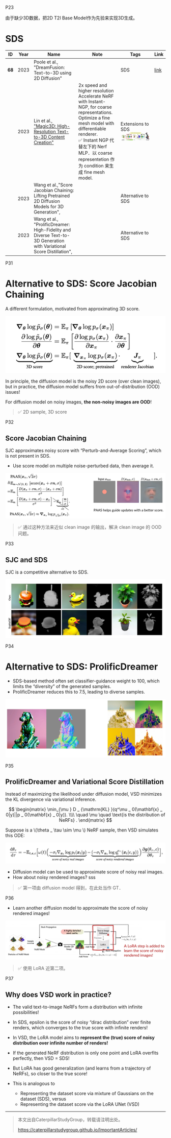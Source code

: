 P23   

由于缺少3D数据，把2D T2I Base Model作为先验来实现3D生成。

# SDS

|ID|Year|Name|Note|Tags|Link|
|---|---|---|---|---|---|
|**68**|2023|Poole et al., "DreamFusion: Text-to-3D using 2D Diffusion"||SDS|[link](https://caterpillarstudygroup.github.io/ReadPapers/68.html)|
||2023|Lin et al., <u>"Magic3D: High-Resolution Text-to-3D Content Creation"|2x speed and higher resolution <br>Accelerate NeRF with Instant-NGP, for coarse representations. <br> Optimize a fine mesh model with differentiable renderer.<br> &#x2705; Instant NGP 代替左下的 Nerf MLP．以 coarse representetion 作为 condition 来生成 fine mesh model.  |Extensions to SDS<br>![](../../assets/D3-30.png)  |
||2023|Wang et al.,"Score Jacobian Chaining: Lifting Pretrained 2D Diffusion Models for 3D Generation",||  Alternative to SDS|
||2023|Wang et al., "ProlificDreamer: High-Fidelity and Diverse Text-to-3D Generation with Variational Score Distillation",||Alternative to SDS|

P31
# Alternative to SDS: Score Jacobian Chaining

A different formulation, motivated from approximating 3D score.   

![](../../assets/D3-31.png)  

In principle, the diffusion model is the noisy 2D score (over clean images),   
but in practice, the diffusion model suffers from out-of-distribution (OOD) issues!    

For diffusion model on noisy images, **the non-noisy images are OOD**!     

> &#x2705; 2D sample, 3D score    

P32   
## Score Jacobian Chaining   

SJC approximates noisy score with “Perturb-and-Average Scoring”, which is not present in SDS.   
 - Use score model on multiple noise-perturbed data, then average it.    

![](../../assets/D3-32.png)   

> &#x2705; 通过这种方法来近似 clean image 的输出，解决 clean image 的 OOD 问题。    


P33    
## SJC and SDS

SJC is a competitive alternative to SDS.   

![](../../assets/D3-33.png) 


P34   
# Alternative to SDS: ProlificDreamer   

 - SDS-based method often set classifier-guidance weight to 100, which limits the “diversity” of the generated samples.   
 - ProlificDreamer reduces this to 7.5, leading to diverse samples.    

![](../../assets/D3-34.png) 

P35   
## ProlificDreamer and Variational Score Distillation  

Instead of maximizing the likelihood under diffusion model, VSD minimizes the KL divergence via variational inference.    

$$
\begin{matrix}
\min_{\mu } D _ {\mathrm{KL} }(q^\mu _ 0(\mathbf{x} _ 0|y)||p _ 0(\mathbf{x} _ 0|y)). \\\\
\quad \mu \quad \text{is the distribution of NeRFs} .
\end{matrix}
$$

Suppose is a \\(\theta _ \tau \sim \mu \\) NeRF sample, then VSD simulates this ODE:    

![](../../assets/D3-35.png) 

 - Diffusion model can be used to approximate score of noisy real images.   
 - How about noisy rendered images?   sss

> &#x2705; 第一项由 diffusion model 得到，在此处当作 GT．   

P36   

 - Learn another diffusion model to approximate the score of noisy rendered images!

![](../../assets/D3-36.png)   

> &#x2705; 使用 LoRA 近第二项。    

P37   
## Why does VSD work in practice?    

 - The valid text-to-image NeRFs form a distribution with infinite possibilities!    
 - In SDS, epsilon is the score of noisy “dirac distribution” over finite renders, which converges to the true score with infinite renders!    
 - In VSD, the LoRA model aims to **represent the (true) score of noisy distribution over infinite number of renders!**   
 - If the generated NeRF distribution is only one point and LoRA overfits perfectly, then VSD = SDS!    
 - But LoRA has good generalization (and learns from a trajectory of NeRFs), so closer to the true score!    

 - This is analogous to    
    - Representing the dataset score via mixture of Gaussians on the dataset (SDS), versus     
    - Representing the dataset score via the LoRA UNet (VSD)    


---------------------------------------
> 本文出自CaterpillarStudyGroup，转载请注明出处。
>
> https://caterpillarstudygroup.github.io/ImportantArticles/